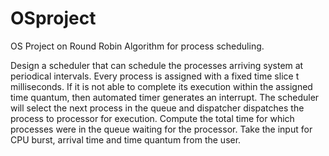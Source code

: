 # OSproject
OS Project on Round Robin Algorithm for process scheduling.


Design a scheduler that can schedule the processes arriving system at periodical
intervals. Every process is assigned with a fixed time slice t milliseconds. If it is not
able to complete its execution within the assigned time quantum, then automated
timer generates an interrupt. The scheduler will select the next process in the queue
and dispatcher dispatches the process to processor for execution. Compute the total
time for which processes were in the queue waiting for the processor. Take the input
for CPU burst, arrival time and time quantum from the user.
